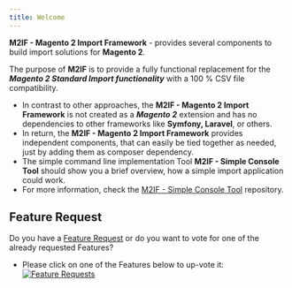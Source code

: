 ```yaml
---
title: Welcome
---
```



**M2IF - Magento 2 Import Framework** - provides several components to build import solutions for **Magento 2**.

The purpose of **M2IF** is to provide a fully functional replacement for the ***Magento 2 Standard Import functionality*** with a 100 % CSV file compatibility. 

* In contrast to other approaches, the **M2IF - Magento 2 Import Framework** is not created as a ***Magento 2*** extension and has no dependencies to other frameworks like **Symfony, Laravel**, or others. 
* In return, the **M2IF - Magento 2 Import Framework** provides independent components, that can easily be tied together as needed, just by adding them as composer dependency.
* The simple command line implementation Tool **M2IF - Simple Console Tool** should show you a brief overview, how a simple import application could work.
* For more information, check the [M2IF - Simple Console Tool](https://github.com/techdivision/import-cli-simple) repository.

## Feature Request
Do you have a [Feature Request](https://feathub.com/techdivision/import-cli-simple) or do you want to vote for one of the already requested Features? 
* Please click on one of the Features below to up-vote it:
[![Feature Requests](http://feathub.com/techdivision/import-cli-simple?format=svg)](http://feathub.com/techdivision/import-cli-simple)